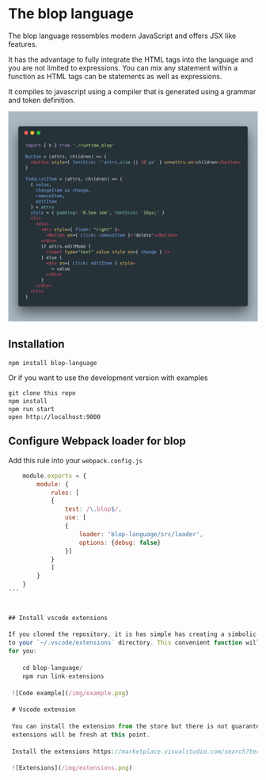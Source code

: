 # The blop language

The blop language ressembles modern JavaScript and offers JSX like features.

It has the advantage to fully integrate the HTML tags into the language and you are not limited to expressions. You can mix any statement within a function as HTML tags can be statements as well as expressions.

It compiles to javascript using a compiler that is generated using a grammar and token definition.

<img src="/img/carbon.png" width="800">

## Installation

    npm install blop-language

Or if you want to use the development version with examples

    git clone this repo
    npm install
    npm run start
    open http://localhost:9000

## Configure Webpack loader for blop

Add this rule into your `webpack.config.js`

```javascript
    module.exports = {
        module: {
            rules: [
            {
                test: /\.blop$/,
                use: [
                {
                    loader: 'blop-language/src/loader',
                    options: {debug: false}
                }]
            }
            ]
        }
    }
´´´
    

## Install vscode extensions

If you cloned the repository, it is has simple has creating a simbolic link
to your `~/.vscode/extensions` directory. This convenient function will do it
for you:

    cd blop-language/
    npm run link-extensions

 ![Code example](/img/example.png)

 # Vscode extension

 You can install the extension from the store but there is not guarantee the
 extensions will be fresh at this point.

 Install the extensions https://marketplace.visualstudio.com/search?term=blop&target=VSCode&category=All%20categories&sortBy=Relevance

 ![Extensions](/img/extensions.png)
